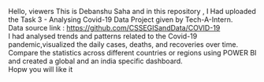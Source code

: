 Hello, viewers This is Debanshu Saha and in this repository , I Had uploaded the Task 3 - Analysing Covid-19 Data Project given by Tech-A-Intern.
<br>
Data source link : https://github.com/CSSEGISandData/COVID-19
<br>
I had analysed trends and patterns related to the Covid-19
pandemic,visualized the
daily cases, deaths, and recoveries over time.
Compare the statistics across different countries
or regions using POWER BI and created a global and an india specific dashboard.
<br>
Hopw you will like it
 
